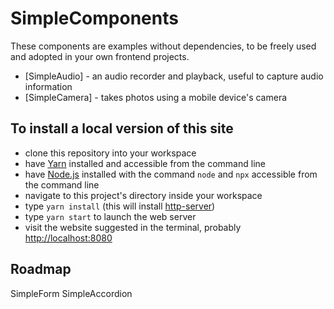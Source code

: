 # SimpleComponents

These components are examples without dependencies, to be freely used and adopted in your own frontend projects.

- [SimpleAudio] - an audio recorder and playback, useful to capture audio information
- [SimpleCamera] - takes photos using a mobile device's camera

## To install a local version of this site

- clone this repository into your workspace
- have [Yarn](https://yarnpkg.com) installed and accessible from the command line
- have [Node.js](https://nodejs.org/en/) installed with the command `node` and `npx` accessible from the command line
- navigate to this project's directory inside your workspace
- type `yarn install` (this will install [http-server](https://www.npmjs.com/package/http-server))
- type `yarn start` to launch the web server
- visit the website suggested in the terminal, probably <http://localhost:8080>

## Roadmap

SimpleForm
SimpleAccordion
